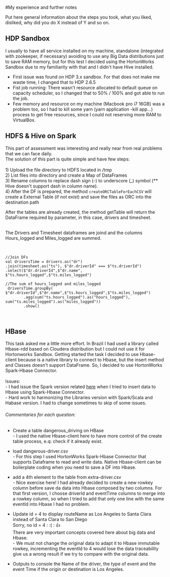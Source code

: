 #My experience and further notes

Put here general information about the steps you took, what you liked, disliked, why did you do X instead of Y and so on.

## HDP Sandbox
I usually to have all service installed on my machine, standalone (integrated with zookeeper, if necessary) 
avoiding to use any Big Data distributions just to save RAM memory, but for this test 
I decided using the HortonWorks Sandbox due to my familiarity with that and I didn't have Hive installed.  

- First issue was found on HDP 3.x sandbox. For that does not make me waste time, I changed that to HDP 2.6.5
- Fist job running: There wasn't resource allocated to default queue on capacity scheduler, so I changed that to 50% / 100% and got able to run the job.
- Few memory and resource on my machine (Macbook pro i7 16GB) was a problem too, so I had to kill some yarn (yarn application -kill app...) 
process to get free resources, since I could not reserving more RAM to VirtualBox.


## HDFS & Hive on Spark

This part of assessment was interesting and really near from real problems that we can face daily. 
<br>
The solution of this part is quite simple and have few steps:   
<br>    1) Upload the file directory to HDFS located in /tmp
<br>    2) List files into directory and create a Map of DataFrames
<br>    3) Rename columns to replace dash sign (-) to underscore (_) 
        symbol (** Hive doesn't support dash in column name). 
 <br>   4) After the DF is prepared, the method `createORCTableForEachCSV` will create a External Table (if not exist) 
 and save the files as ORC into the destination path
 
 After the tables are already created,  the method getTable will return the DataFrame 
 required by parameter, in this case, drivers and timesheet.
   
<br> The Drivers and Timesheet dataframes are joind and the columns Hours_logged and Miles_logged are summed.

<br> 

    //Join DFs
    val driversTime = drivers.as("dr")
    .join(timesheet.as("ts"), $"dr.driverId" === $"ts.driverId")
    .select($"dr.driverId",$"dr.name", $"ts.hours_logged",$"ts.miles_logged")
    
    //The sum of hours_logged and miles_logged
     driversTime.groupBy( $"dr.driverId",$"dr.name",$"ts.hours_logged",$"ts.miles_logged")
            .agg(sum("ts.hours_logged").as("hours_logged"), sum("ts.miles_logged").as("miles_logged"))
            .show()


 <br>

## HBase

This task asked me a little more effort. In Brazil I had used a library called Hbase-rdd based on Cloudera distribution 
but I could not use it for Hortonworks Sandbox. 
Getting started the task I decided to use Hbase-client because is a native library to connect to Hbase, 
but the insert method and Classes doesn't support DataFrame. So, I decided to use HortonWorks Spark-Hbase Connector.     
<br> Issues:
<br> - I had issue the Spark version related [here](https://github.com/hortonworks-spark/shc/issues/191) when I tried to insert data to Hbase using Spark-Hbase Connector.
<br> - Hard work to harmonizing the Libraries version with Spark/Scala and Habase version. I had to change sometimes to skip of some issues.

###### Commentaries for each question:
 - Create a table dangerous_driving on HBase
<br> - I used the native Hbase-client here to have more control of the create table process, e.q: check if it already exist.

 - load dangerous-driver.csv
<br> - For this step I used HortonWorks Spark-Hbase Connector that supports Dataframe to read and write data. 
Native Hbase-client can be boilerplate coding when you need to save a DF into Hbase.   

- add a 4th element to the table from extra-driver.csv
<br> - Nice exercise here! I had already decided to create a new rowkey column before save da data into Hbase composed by two columns. 
For that first version, I choose driverId and eventTime columns to merge into a rowkey column, 
so when I tried to add that only one line with the same eventId into Hbase I had no problem. 
 
- Update id = 4 to display routeName as Los Angeles to Santa Clara instead of Santa Clara to San Diego
<br> Sorry, no id = 4 : :( :  :+1:
<br>There are very important concepts covered here about big data and Hbase.
<br>    - We must not change the original data to adapt it to Hbase immutable rowkey, incrementing the eventId to 4 would lose the data traceability give us a wrong result if we try to compare with the original data.


- Outputs to console the Name of the driver, the type of event and the event Time if the origin or destination is Los Angeles.
